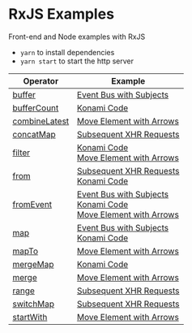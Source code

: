 # RxJS Examples
Front-end and Node examples with RxJS

 - `yarn` to install dependencies
 - `yarn start` to start the http server

| Operator | Example |
| --- |---|
| [buffer](http://reactivex.io/rxjs/class/es6/Observable.js~Observable.html#instance-method-buffer) | [Event Bus with Subjects](/examples/http/scripts/event-bus-with-subjects.js) |
| [bufferCount](http://reactivex.io/rxjs/class/es6/Observable.js~Observable.html#instance-method-bufferCount) | [Konami Code](/examples/http/scripts/konami-code.js) |
| [combineLatest](http://reactivex.io/rxjs/class/es6/Observable.js~Observable.html#static-method-combineLatest) | [Move Element with Arrows](/examples/http/scripts/move-el-with-arrows.js) |
| [concatMap](http://reactivex.io/rxjs/class/es6/Observable.js~Observable.html#instance-method-concatMap) | [Subsequent XHR Requests](/examples/node/subsequent-xhr-requests.js) |
| [filter](http://reactivex.io/rxjs/class/es6/Observable.js~Observable.html#instance-method-filter) | [Konami Code](/examples/http/scripts/konami-code.js) </br> [Move Element with Arrows](/examples/http/scripts/move-el-with-arrows.js)|
| [from](http://reactivex.io/rxjs/class/es6/Observable.js~Observable.html#static-method-from) | [Subsequent XHR Requests](/examples/node/subsequent-xhr-requests.js) </br> [Konami Code](/examples/http/scripts/konami-code.js) |
| [fromEvent](http://reactivex.io/rxjs/class/es6/Observable.js~Observable.html#static-method-fromEvent) | [Event Bus with Subjects](/examples/http/scripts/event-bus-with-subjects.js) </br> [Konami Code](/examples/http/scripts/konami-code.js) </br> [Move Element with Arrows](/examples/http/scripts/move-el-with-arrows.js)|
| [map](http://reactivex.io/rxjs/class/es6/Observable.js~Observable.html#instance-method-map) | [Event Bus with Subjects](/examples/http/scripts/event-bus-with-subjects.js) </br> [Konami Code](/examples/http/scripts/konami-code.js) |
| [mapTo](http://reactivex.io/rxjs/class/es6/Observable.js~Observable.html#instance-method-mapTo) | [Move Element with Arrows](/examples/http/scripts/move-el-with-arrows.js) |
| [mergeMap](http://reactivex.io/rxjs/class/es6/Observable.js~Observable.html#instance-method-mergeMap) | [Konami Code](/examples/http/scripts/konami-code.js) |
| [merge](http://reactivex.io/rxjs/class/es6/Observable.js~Observable.html#static-method-merge) | [Move Element with Arrows](/examples/http/scripts/move-el-with-arrows.js) |
| [range](http://reactivex.io/rxjs/class/es6/Observable.js~Observable.html#static-method-range) | [Subsequent XHR Requests](/examples/node/subsequent-xhr-requests.js) |
| [switchMap](http://reactivex.io/rxjs/class/es6/Observable.js~Observable.html#instance-method-switchMap) | [Subsequent XHR Requests](/examples/node/subsequent-xhr-requests.js) |
| [startWith](http://reactivex.io/rxjs/class/es6/Observable.js~Observable.html#instance-method-startWith) | [Move Element with Arrows](/examples/http/scripts/move-el-with-arrows.js) |